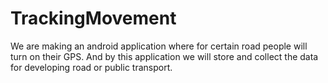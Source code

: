 # TrackingMovement
We are making an android application where for certain road people will turn on their GPS. And by this application we will store and collect the data for developing road or public transport.
